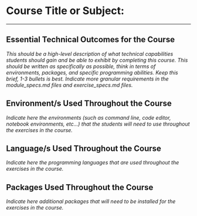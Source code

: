 # Course Title or Subject:
---

## Essential Technical Outcomes for the Course
<em>This should be a high-level description of what technical capabilities students should gain and be able to exhibit by completing this course. This should be written as specifically as possible, think in terms of environments, packages, and specific programming abilities. Keep this brief, 1-3 bullets is best. Indicate more granular requirements in the module_specs.md files and exercise_specs.md files.</em>

## Environment/s Used Throughout the Course
<em>Indicate here the environments (such as command line, code editor, notebook environments, etc...) that the students will need to use throughout the exercises in the course.</em>

## Language/s Used Throughout the Course
<em>Indicate here the programming languages that are used throughout the exercises in the course.</em>

## Packages Used Throughout the Course
<em>Indicate here additional packages that will need to be installed for the exercises in the course.</em>
